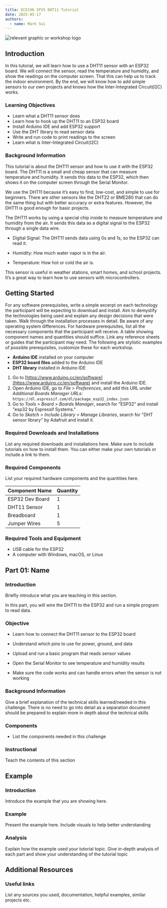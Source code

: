 ```yaml
---
title: ECE196 SP25 DHT11 Tutorial
date: 2025-05-17
authors:
  - name: Mark Sui
---
```


![relevant graphic or workshop logo](image/path)

## Introduction
In this tutorial, we will learn how to use a DHT11 sensor with an ESP32 board. We will connect the sensor, read the temperature and humidity, and show the readings on the computer screen. That this can help us to track the indoor environment. By the end, we will know how to add simple sensors to our own projects and knows how the Inter-Integrated Circuit(I2C) works.
### Learning Objectives

* Learn what a DHT11 sensor does
* Learn how to hook up the DHT11 to an ESP32 board
* Install Arduino IDE and add ESP32 support
* Use the DHT library to read sensor data
* Write and run code to print readings to the screen
* Learn what is Inter-Integrated Circuit(I2C)

### Background Information

This tutorial is about the DHT11 sensor and how to use it with the ESP32 board. The DHT11 is a small and cheap sensor that can measure temperature and humidity. It sends this data to the ESP32, which then shows it on the computer screen through the Serial Monitor.

We use the DHT11 because it’s easy to find, low-cost, and simple to use for beginners. There are other sensors like the DHT22 or BME280 that can do the same thing but with better accuracy or extra features. However, the DHT11 is good enough for basic projects.

The DHT11 works by using a special chip inside to measure temperature and humidity from the air. It sends this data as a digital signal to the ESP32 through a single data wire.

- Digital Signal: The DHT11 sends data using 0s and 1s, so the ESP32 can read it.

- Humidity: How much water vapor is in the air.

- Temperature: How hot or cold the air is.

This sensor is useful in weather stations, smart homes, and school projects. It’s a great way to learn how to use sensors with microcontrollers.

## Getting Started

For any software prerequisites, write a simple excerpt on each
technology the participant will be expecting to download and install.
Aim to demystify the technologies being used and explain any design
decisions that were taken. Walk through the installation processes
in detail. Be aware of any operating system differences.
For hardware prerequisites, list all the necessary components that
the participant will receive. A table showing component names and
quantities should suffice. Link any reference sheets or guides that
the participant may need.
The following are stylistic examples of possible prerequisites,
customize these for each workshop.

* **Arduino IDE** installed on your computer
* **ESP32 board files** added to the Arduino IDE
* **DHT library** installed in Arduino IDE

1. Go to [https://www.arduino.cc/en/software](https://www.arduino.cc/en/software) and install the Arduino IDE.
2. Open Arduino IDE, go to *File > Preferences*, and add this URL under *Additional Boards Manager URLs*: `https://dl.espressif.com/dl/package_esp32_index.json`
3. Go to *Tools > Board > Boards Manager*, search for "ESP32" and install "esp32 by Espressif Systems."
4. Go to *Sketch > Include Library > Manage Libraries*, search for "DHT sensor library" by Adafruit and install it.


### Required Downloads and Installations

List any required downloads and installations here.
Make sure to include tutorials on how to install them.
You can either make your own tutorials or include a link to them.


### Required Components

List your required hardware components and the quantities here.

| Component Name      | Quantity |
| ------------------- | -------- |
| ESP32 Dev Board     | 1        |
| DHT11 Sensor        | 1        |
| Breadboard          | 1        |
| Jumper Wires        | 5        |


### Required Tools and Equipment

* USB cable for the ESP32
* A computer with Windows, macOS, or Linux

## Part 01: Name

### Introduction

Briefly introduce what  you are teaching in this section.

In this part, you will wire the DHT11 to the ESP32 and run a simple program to read data.

### Objective

- Learn how to connect the DHT11 sensor to the ESP32 board

- Understand which pins to use for power, ground, and data

- Upload and run a basic program that reads sensor values

- Open the Serial Monitor to see temperature and humidity results

- Make sure the code works and can handle errors when the sensor is not working


### Background Information

Give a brief explanation of the technical skills learned/needed
in this challenge. There is no need to go into detail as a
separation document should be prepared to explain more in depth
about the technical skills

### Components

- List the components needed in this challenge

### Instructional

Teach the contents of this section

## Example

### Introduction

Introduce the example that you are showing here.

### Example

Present the example here. Include visuals to help better understanding

### Analysis

Explain how the example used your tutorial topic. Give in-depth analysis of each part and show your understanding of the tutorial topic

## Additional Resources

### Useful links

List any sources you used, documentation, helpful examples, similar projects etc.
